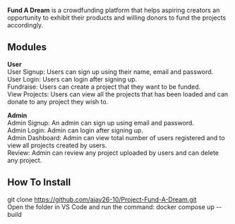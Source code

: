 **Fund A Dream** is a crowdfunding platform that helps aspiring creators an opportunity to exhibit their products and willing donors to fund the projects accordingly.

## Modules

**User**  
User Signup: Users can sign up using their name, email and password.  
User Login: Users can login after signing up.  
Fundraise: Users can create a project that they want to be funded.  
View Projects: Users can view all the projects that has been loaded and can donate to any project they wish to.  

**Admin**  
Admin Signup: An admin can sign up using email and password.  
Admin Login: Admin can login after signing up.  
Admin Dashboard: Admin can view total number of users registered and to view all projects created by users.  
Review: Admin can review any project uploaded by users and can delete any project.  
  
## How To Install
  
git clone https://github.com/ajay26-10/Project-Fund-A-Dream.git  
Open the folder in VS Code and run the command: docker compose up --build


